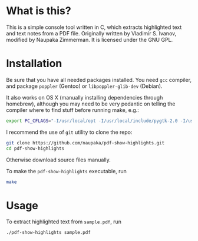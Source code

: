 What is this?
=============

This is a simple console tool written in C, which extracts highlighted text and text notes from a PDF file. Originally written by Vladimir S. Ivanov, modified by Naupaka Zimmerman. It is licensed under the GNU GPL.


Installation
============

Be sure that you have all needed packages installed. You need `gcc` compiler, and package `poppler` (Gentoo) or `libpoppler-glib-dev` (Debian). 

It also works on OS X (manually installing dependencies through homebrew), although you may need to be very pedantic on telling the compiler where to find stuff before running make, e.g.:

```sh
export PC_CFLAGS="-I/usr/local/opt -I/usr/local/include/pygtk-2.0 -I/usr/local/Cellar/glib/2.38.2/include/glib-2.0/ -I/usr/local/Cellar/glib/2.38.2/lib/glib-2.0/include/ -I/usr/local/Cellar/gtk+/2.24.22/include/gtk-2.0/ -I/opt/X11/include/cairo/ -I/usr/local/Cellar/pango/1.36.1/include/pango-1.0/ -I/usr/local/Cellar/gtk+/2.24.22/lib/gtk-2.0/include/ -I/usr/local/Cellar/gdk-pixbuf/2.30.1/include/gdk-pixbuf-2.0/ -I/usr/local/Cellar/atk/2.10.0/include/atk-1.0/ -I/usr/local/Cellar/poppler/0.24.4/include/poppler/ -I/usr/local/Cellar/py2cairo/1.10.0/include/pycairo/"
```

I recommend the use of `git` utility to clone the repo:

```sh
git clone https://github.com/naupaka/pdf-show-highlights.git
cd pdf-show-highlights
```

Otherwise download source files manually.

To make the `pdf-show-highlights` executable, run

```sh
make
```

Usage
=====

To extract highlighted text from `sample.pdf`, run

```sh
./pdf-show-highlights sample.pdf
```
